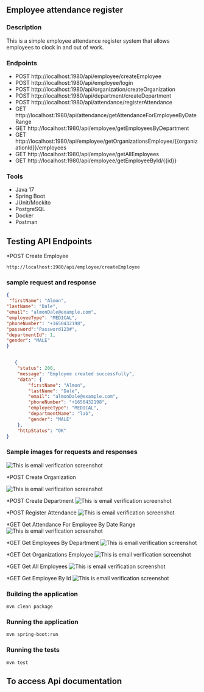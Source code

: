 ## Employee attendance register
### Description
This is a simple employee attendance register system that allows employees to clock in and out of work.
### Endpoints 
* POST http://localhost:1980/api/employee/createEmployee
* POST http://localhost:1980/api/employee/login
* POST http://localhost:1980/api/organization/createOrganization
* POST http://localhost:1980/api/department/createDepartment
* POST http://localhost:1980/api/attendance/registerAttendance
* GET http://localhost:1980/api/attendance/getAttendanceForEmployeeByDateRange
* GET http://localhost:1980/api/employee/getEmployeesByDepartment
* GET http://localhost:1980/api/employee/getOrganizationsEmployee/{{organizationId}}/employees
* GET http://localhost:1980/api/employee/getAllEmployees
* GET http://localhost:1980/api/employee/getEmployeeById/{{id}}


### Tools
* Java 17
* Spring Boot
* JUnit/Mockito
* PostgreSQL
* Docker
* Postman

## Testing API Endpoints
*POST  Create Employee  
```shell 
http://localhost:1980/api/employee/createEmployee
```
### sample request and response
```json
{
 "firstName": "Almon",
"lastName": "Dale",
"email": "almonDale@example.com",
"employeeType": "MEDICAL",
"phoneNumber": "+1650432198",
"password":"Password123#",
"departmentId": 1,
"gender": "MALE"
}
```
```json

   {
    "status": 200,
    "message": "Employee created successfully",
    "data": {
        "firstName": "Almon",
        "lastName": "Dale",
        "email": "almonDale@example.com",
        "phoneNumber": "+1650432198",
        "employeeType": "MEDICAL",
        "departmentName": "lab",
        "gender": "MALE"
    },
    "httpStatus": "OK"
}


```

### Sample images for  requests and responses
![This is email verification screenshot](src/main/resources/static/Create_Employee.png)

*POST  Create Organization


![This is email verification screenshot](src/main/resources/static/Create_Organization.png)

*POST  Create Department
![This is email verification screenshot](src/main/resources/static/Create_Department.png)

*POST  Register Attendance
![This is email verification screenshot](src/main/resources/static/Register_Attendance.png)

*GET  Get Attendance For Employee By Date Range
![This is email verification screenshot](src/main/resources/static/Get_Attendance_For_Employees_By_Date_Range.png)

*GET  Get Employees By Department
![This is email verification screenshot](src/main/resources/static/Get_Employees_By_Department.png)

*GET  Get Organizations Employee
![This is email verification screenshot](src/main/resources/static/Get_All_Employees_In_An_Organization.png)

*GET  Get All Employees
![This is email verification screenshot](src/main/resources/static/Get_All_Employees.png)

*GET  Get Employee By Id
![This is email verification screenshot](src/main/resources/static/Get_Employees_by_Id.png)

### Building the application
```shell
mvn clean package
```
### Running the application
```shell    
mvn spring-boot:run
```
### Running the tests
```shell
mvn test
```

## To access Api documentation 
```shell


